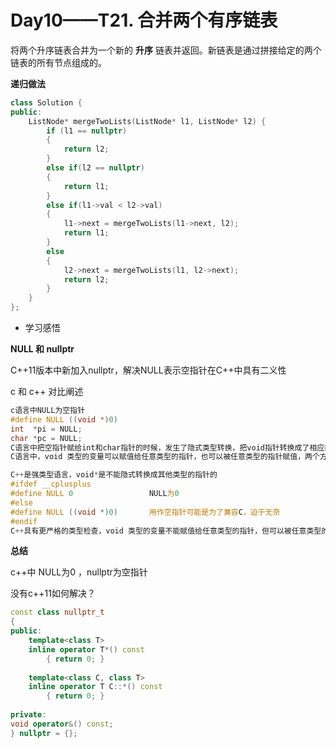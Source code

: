 # Day10——T21. 合并两个有序链表

将两个升序链表合并为一个新的 **升序** 链表并返回。新链表是通过拼接给定的两个链表的所有节点组成的。 

**递归做法**

```c++
class Solution {
public:
    ListNode* mergeTwoLists(ListNode* l1, ListNode* l2) {
        if (l1 == nullptr)
        {
            return l2;
        }
        else if(l2 == nullptr)
        {
            return l1;
        }
        else if(l1->val < l2->val)
        {
            l1->next = mergeTwoLists(l1->next, l2);
            return l1;
        }
        else
        {
            l2->next = mergeTwoLists(l1, l2->next);
            return l2;
        }     
    }
};
```

- 学习感悟

**NULL 和 nullptr**

C++11版本中新加入nullptr，解决NULL表示空指针在C++中具有二义性

c 和 c++ 对比阐述

```c
c语言中NULL为空指针
#define NULL ((void *)0)
int  *pi = NULL;
char *pc = NULL;
C语言中把空指针赋给int和char指针的时候，发生了隐式类型转换，把void指针转换成了相应类型的指针。
C语言中，void 类型的变量可以赋值给任意类型的指针，也可以被任意类型的指针赋值，两个方向都不会报错。    
```

```c++
C++是强类型语言，void*是不能隐式转换成其他类型的指针的
#ifdef __cplusplus
#define NULL 0                 NULL为0
#else
#define NULL ((void *)0)       用作空指针可能是为了兼容C，迫于无奈
#endif
C++具有更严格的类型检查，void 类型的变量不能赋值给任意类型的指针，但可以被任意类型的指针赋值。    
```

**总结**

c++中 NULL为0 ，nullptr为空指针

没有c++11如何解决？

```c++
const class nullptr_t
{
public:
    template<class T>
    inline operator T*() const
        { return 0; }
 
    template<class C, class T>
    inline operator T C::*() const
        { return 0; }
 
private:
void operator&() const;
} nullptr = {};
```

